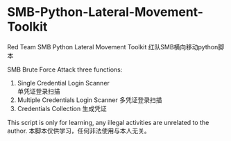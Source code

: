 # SMB-Python-Lateral-Movement-Toolkit
Red Team SMB Python Lateral Movement Toolkit
红队SMB横向移动python脚本

SMB Brute Force Attack three functions:
1. Single Credential Login Scanner  
   单凭证登录扫描
2. Multiple Credentials Login Scanner
   多凭证登录扫描
3. Credentials Collection
   生成凭证

This script is only for learning, any illegal activities are unrelated to the author.
本脚本仅供学习，任何非法使用与本人无关。
